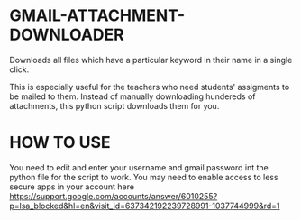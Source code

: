 # GMAIL-ATTACHMENT-DOWNLOADER
Downloads all files which have a particular keyword in their name in a single click.

This is especially useful for the teachers who need students' assigments to be mailed to them. 
Instead of manually downloading hundereds of attachments, this python script downloads them for you.

# HOW TO USE
You need to edit and enter your username and gmail password int the python file for the script to work.
You may need to enable access to less secure apps in your account here https://support.google.com/accounts/answer/6010255?p=lsa_blocked&hl=en&visit_id=637342192239728991-1037744999&rd=1
